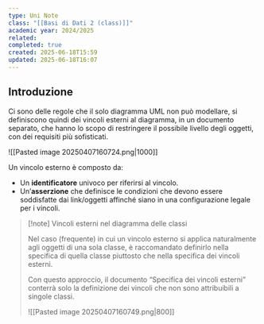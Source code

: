 ```yaml
---
type: Uni Note
class: "[[Basi di Dati 2 (class)]]"
academic year: 2024/2025
related: 
completed: true
created: 2025-06-18T15:59
updated: 2025-06-18T16:07
---
```

## Introduzione 

Ci sono delle regole che il solo diagramma UML non può modellare, si definiscono quindi dei vincoli esterni al diagramma, in un documento separato, che hanno lo scopo di restringere il possibile livello degli oggetti, con dei requisiti più sofisticati.

![[Pasted image 20250407160724.png|1000]]

Un vincolo esterno è composto da:
- Un **identificatore** univoco per riferirsi al vincolo.
- Un’**asserzione** che definisce le condizioni che devono essere soddisfatte dai link/oggetti affinché siano in una configurazione legale per i vincoli.

>[!note] Vincoli esterni nel diagramma delle classi
>
>Nel caso (frequente) in cui un vincolo esterno si applica naturalmente agli oggetti di una sola classe, è raccomandato definirlo nella specifica di quella classe piuttosto che nella specifica dei vincoli esterni.
>
>Con questo approccio, il documento “Specifica dei vincoli esterni” conterrà solo la definizione dei vincoli che non sono attribuibili a singole classi.
>
>![[Pasted image 20250407160749.png|800]]